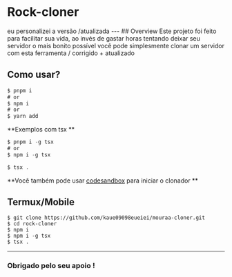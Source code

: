 # Rock-cloner
eu personalizei a versão /atualizada --- ## Overview Este projeto foi feito para facilitar sua vida, ao invés de gastar horas tentando deixar seu servidor o mais bonito possível você pode simplesmente clonar um servidor com esta ferramenta / corrigido + atualizado 
## Como usar?  
```typescript
$ pnpm i
# or
$ npm i
# or
$ yarn add
```
**Exemplos com tsx **
```typescript
$ pnpm i -g tsx
# or
$ npm i -g tsx
```

```typescript
$ tsx .
```
**Você também pode usar  [codesandbox](https://codesandbox.io/dashboard/recent) para iniciar o clonador **
## Termux/Mobile
```Termux/moblie
$ git clone https://github.com/kaue09098eueiei/mouraa-cloner.git
$ cd rock-cloner
$ npm i
$ npm i -g tsx
$ tsx .
```
----

### Obrigado pelo seu apoio !